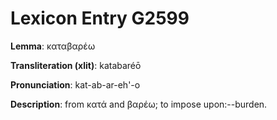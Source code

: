 # Lexicon Entry G2599

**Lemma**: καταβαρέω

**Transliteration (xlit)**: katabaréō

**Pronunciation**: kat-ab-ar-eh'-o

**Description**:
from κατά and βαρέω; to impose upon:--burden.
